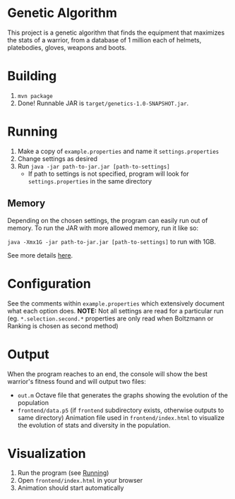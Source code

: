 # Genetic Algorithm
This project is a genetic algorithm that finds the equipment that maximizes the stats of a warrior, from a database of
1 million each of helmets, platebodies, gloves, weapons and boots.

# Building
1. `mvn package`
1. Done! Runnable JAR is `target/genetics-1.0-SNAPSHOT.jar`.

# Running
1. Make a copy of `example.properties` and name it `settings.properties`
1. Change settings as desired
1. Run `java -jar path-to-jar.jar [path-to-settings]`
    - If path to settings is not specified, program will look for `settings.properties` in the same directory
    
## Memory
Depending on the chosen settings, the program can easily run out of memory. To run the JAR with more allowed memory, run
it like so:

`java -Xmx1G -jar path-to-jar.jar [path-to-settings]` to run with 1GB.

See more details [here](https://stackoverflow.com/a/14763095/2333689).

# Configuration
See the comments within `example.properties` which extensively document what each option does. **NOTE:** Not all settings
are read for a particular run (eg. `*.selection.second.*` properties are only read when Boltzmann or
Ranking is chosen as second method)

# Output
When the program reaches to an end, the console will show the best warrior's fitness found and will output two files:

- `out.m` Octave file that generates the graphs showing the evolution of the population
- `frontend/data.p5` (if `frontend` subdirectory exists, otherwise outputs to same directory) Animation file used in `frontend/index.html`
to visualize the evolution of stats and diversity in the population.

# Visualization
1. Run the program (see [Running](#running))
1. Open `frontend/index.html` in your browser
1. Animation should start automatically
